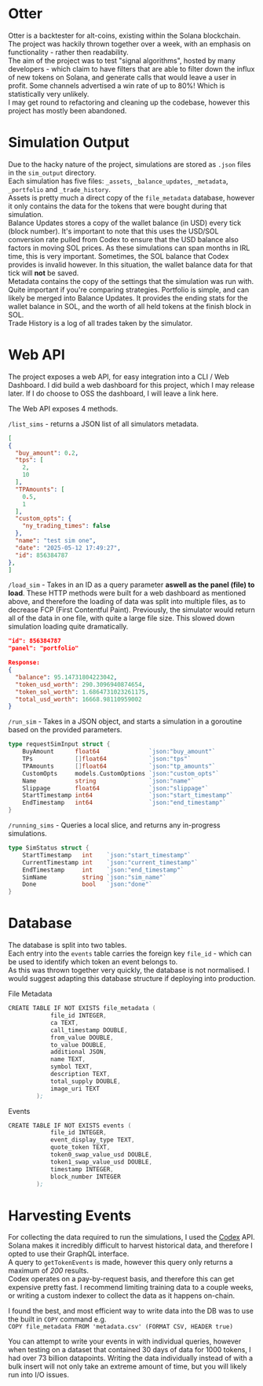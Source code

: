 # Otter

Otter is a backtester for alt-coins, existing within the Solana blockchain.  
The project was hackily thrown together over a week, with an emphasis on functionality - rather then readability.  
The aim of the project was to test "signal algorithms", hosted by many developers - which claim to have filters that are able to filter down the influx of new tokens on Solana, and generate calls that would leave a user in profit. Some channels advertised a win rate of up to 80%! Which is statistically very unlikely.  
I may get round to refactoring and cleaning up the codebase, however this project has mostly been abandoned.  

# Simulation Output
Due to the hacky nature of the project, simulations are stored as `.json` files in the `sim_output` directory.  
Each simulation has five files: `_assets`, `_balance_updates`, `_metadata`, `_portfolio` and `_trade_history`.  
Assets is pretty much a direct copy of the `file_metadata` database, however it only contains the data for the tokens that were bought during that simulation.  
Balance Updates stores a copy of the wallet balance (in USD) every tick (block number). It's important to note that this uses the USD/SOL conversion rate pulled from Codex to ensure that the USD balance also factors in moving SOL prices. As these simulations can span months in IRL time, this is very important. Sometimes, the SOL balance that Codex provides is invalid however. In this situation, the wallet balance data for that tick will **not** be saved.  
Metadata contains the copy of the settings that the simulation was run with. Quite important if you're comparing strategies.
Portfolio is simple, and can likely be merged into Balance Updates. It provides the ending stats for the wallet balance in SOL, and the worth of all held tokens at the finish block in SOL.  
Trade History is a log of all trades taken by the simulator.  

# Web API
The project exposes a web API, for easy integration into a CLI / Web Dashboard. I did build a web dashboard for this project, which I may release later. If I do choose to OSS the dashboard, I will leave a link here.  

The Web API exposes 4 methods.  

`/list_sims` - returns a JSON list of all simulators metadata.
```json
[
{
  "buy_amount": 0.2,
  "tps": [
    2,
    10
  ],
  "TPAmounts": [
    0.5,
    1
  ],
  "custom_opts": {
    "ny_trading_times": false
  },
  "name": "test sim one",
  "date": "2025-05-12 17:49:27",
  "id": 856384787
},
]
```

`/load_sim` - Takes in an ID as a query parameter **aswell as the panel (file) to load**. These HTTP methods were built for a web dashboard as mentioned above, and therefore the loading of data was split into multiple files, as to decrease FCP (First Contentful Paint). Previously, the simulator would return all of the data in one file, with quite a large file size. This slowed down simulation loading quite dramatically.
```json
"id": 856384787
"panel": "portfolio"

Response:
{
  "balance": 95.14731804223042,
  "token_usd_worth": 290.3096940874654,
  "token_sol_worth": 1.6864731023261175,
  "total_usd_worth": 16668.98110959002
}
```

`/run_sim` - Takes in a JSON object, and starts a simulation in a goroutine based on the provided parameters.
```go
type requestSimInput struct {
	BuyAmount      float64              `json:"buy_amount"`
	TPs            []float64            `json:"tps"`
	TPAmounts      []float64            `json:"tp_amounts"`
	CustomOpts     models.CustomOptions `json:"custom_opts"`
	Name           string               `json:"name"`
	Slippage       float64              `json:"slippage"`
	StartTimestamp int64                `json:"start_timestamp"`
	EndTimestamp   int64                `json:"end_timestamp"`
}
```

`/running_sims` - Queries a local slice, and returns any in-progress simulations.
```go
type SimStatus struct {
	StartTimestamp   int    `json:"start_timestamp"`
	CurrentTimestamp int    `json:"current_timestamp"`
	EndTimestamp     int    `json:"end_timestamp"`
	SimName          string `json:"sim_name"`
	Done             bool   `json:"done"`
}
```

# Database
The database is split into two tables.  
Each entry into the `events` table carries the foreign key `file_id` - which can be used to identify which token an event belongs to.  
As this was thrown together very quickly, the database is not normalised. I would suggest adapting this database structure if deploying into production.  

File Metadata
```s
CREATE TABLE IF NOT EXISTS file_metadata (
			file_id INTEGER,
			ca TEXT,
			call_timestamp DOUBLE,
			from_value DOUBLE,
			to_value DOUBLE,
			additional JSON,
			name TEXT,
			symbol TEXT,
			description TEXT,
			total_supply DOUBLE,
			image_uri TEXT
		);
```

Events
```s
CREATE TABLE IF NOT EXISTS events (
			file_id INTEGER,
			event_display_type TEXT,
			quote_token TEXT,
			token0_swap_value_usd DOUBLE,
			token1_swap_value_usd DOUBLE,
			timestamp INTEGER,
			block_number INTEGER
		);
```

# Harvesting Events
For collecting the data required to run the simulations, I used the [Codex](https://www.codex.io) API.  
Solana makes it incredibly difficult to harvest historical data, and therefore I opted to use their GraphQL interface.  
A query to `getTokenEvents` is made, however this query only returns a maximum of *200* results.  
Codex operates on a pay-by-request basis, and therefore this can get expensive pretty fast. I recommend limiting training data to a couple weeks, or writing a custom indexer to collect the data as it happens on-chain.  

I found the best, and most efficient way to write data into the DB was to use the built in `COPY` command e.g.  
`COPY file_metadata FROM 'metadata.csv' (FORMAT CSV, HEADER true)`  

You can attempt to write your events in with individual queries, however when testing on a dataset that contained 30 days of data for 1000 tokens, I had over 73 billion datapoints. Writing the data individually instead of with a bulk insert will not only take an extreme amount of time, but you will likely run into I/O issues.  

